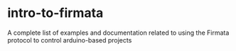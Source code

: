 # intro-to-firmata
A complete list of examples and documentation related to using the Firmata protocol to control arduino-based projects
